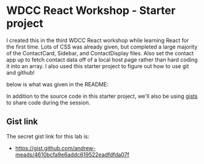 # WDCC React Workshop - Starter project

I created this in the third WDCC React workshop while learning React for the first time. Lots of CSS was already given, but completed a large majority of the ContactCard, Sidebar, and ContactDisplay files. Also set the contact app up to fetch contact data off of a local host page rather than hard coding it into an array. 
I also used this starter project to figure out how to use git and github!

below is what was given in the README:

In addition to the source code in this starter project, we'll also be using [gists](https://docs.github.com/en/get-started/writing-on-github/editing-and-sharing-content-with-gists/creating-gists) to share code during the session.

## Gist link

The secret gist link for this lab is:

- <https://gist.github.com/andrew-meads/4610bcfa9e6addc619522eadfdfda07f>
